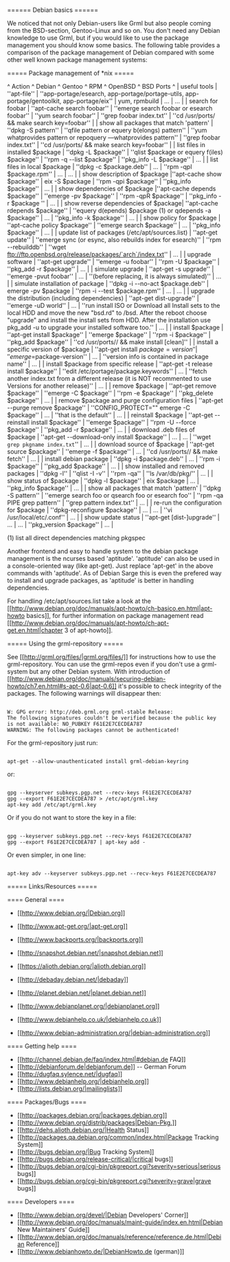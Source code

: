 ====== Debian basics ======

We noticed that not only Debian-users like Grml but also people coming from the BSD-section, Gentoo-Linux and so on. You don't need any Debian knowledge to use Grml, but if you would like to use the package management you should know some basics. The following table provides a comparison of the package management of Debian compared with some other well known package management systems:    

===== Package management of *nix =====

^ Action ^ Debian ^ Gentoo ^ RPM ^ OpenBSD ^ BSD Ports ^
| useful tools | ''apt-file'' | ''app-portage/esearch, app-portage/portage-utils, app-portage/gentoolkit, app-portage/eix'' | yum, rpmbuild | ... | ... |
| search for foobar | ''apt-cache search foobar'' | ''emerge search foobar or esearch foobar'' | ''yum search foobar'' | ''grep foobar index.txt'' | ''cd /usr/ports/ && make search key=foobar'' |
| show all packages that match 'pattern' | ''dpkg -S pattern'' | ''qfile pattern or equery b(elongs) pattern'' | ''yum whatprovides pattern or repoquery ––whatprovides pattern'' | ''grep foobar index.txt'' | ''cd /usr/ports/ && make search key=foobar'' |
| list files in installed $package | ''dpkg -L $package'' | ''qlist $package or equery f(iles) $package'' | ''rpm -q --list $package'' | ''pkg_info -L $package'' | ... |
| list files in local $package | ''dpkg -c $package.deb'' | ... | ''rpm -qpl $package.rpm'' | ... | ... |
| show description of $package |''apt-cache show $package'' | eix -S $package | ''rpm -qpi $package'' | ''pkg_info $package'' | ... |
| show dependencies of $package |''apt-cache depends $package'' | ''emerge -pv $package'' | ''rpm -qpR $package'' | ''pkg_info -r $package '' | ... |
| show reverse dependencies of $package| ''apt-cache rdepends $package'' | ''equery d(epends) $package (1) or qdepends -a $package'' | ... | ''pkg_info -k $package'' | ... |
| show policy for $package | ''apt-cache policy $package'' | ''emerge search $package'' | ... | ''pkg_info $package'' | ... |
| update list of packages (/etc/apt/sources.list) | ''apt-get update'' | ''emerge sync (or esync, also rebuilds index for esearch)'' | ''rpm --rebuilddb'' | ''wget ftp://ftp.openbsd.org/release/packages/`arch`/index.txt'' | ... |
| upgrade software | ''apt-get upgrade'' | ''emerge -u foobar'' | ''rpm -U $package'' | ''pkg_add -r $package'' | ... |
| simulate upgrade | ''apt-get -s upgrade'' | ''emerge -pvut foobar'' | ... | ''(before replacing, it is always simulated)'' | ... |
| simulate installation of package | ''dpkg -i --no-act $package.deb'' | emerge -pv $package | ''rpm -i --test $package.rpm'' | ... | ... |
| upgrade the distribution (including dependencies) | ''apt-get dist-upgrade'' | ''emerge -uD world'' | ... | ''run install ISO or Download all Install sets to the local HDD and move the new "bsd.rd" to /bsd. After the reboot choose "upgrade" and install the install sets from HDD. After the installation use pkg_add -u to upgrade your installed software too.'' | ... |
| install $package | ''apt-get install $package'' | ''emerge $package'' | ''rpm -i $package'' | ''pkg_add $package''  | ''cd /usr/ports/<category>/<package> && make install [clean]'' |
| install a specific version of $package | ''apt-get install $package=version'' | ''emerge =$package-version'' | ... | ''version info is contained in package name'' | ... |
| install $package from specific release | ''apt-get -t release install $package'' | ''edit /etc/portage/package.keywords'' | ... | ''fetch another index.txt from a different release (it is NOT recommented to use Versions for another release)'' | ... |
| remove $package | ''apt-get remove $package'' | ''emerge -C $package'' | ''rpm -e $package'' | ''pkg_delete $package'' | ... |
| remove $package and purge configuration files | ''apt-get --purge remove $package'' | ''CONFIG_PROTECT="" emerge -C $package'' | ... | ''that is the default'' | ... |
| reinstall $package | ''apt-get --reinstall install $package'' | ''emerge $package'' | ''rpm -U --force $package'' | ''pkg_add -r $package'' | ... |
| download .deb files of $package | ''apt-get --download-only install $package'' | ... | ... | ''wget `grep pkgname index.txt`'' | ... |
| download source of $package | ''apt-get source $package'' | ''emerge -f $package'' | ... | ''cd /usr/ports/<category>/<package> && make fetch'' | ... |
| install debian package | ''dpkg -i $package.deb'' | ... | ''rpm -i $package'' | ''pkg_add $package'' | ... |
| show installed and removed packages | ''dpkg -l'' | ''qlist -I -v'' | ''rpm -qa'' | ''ls /var/db/pkg/'' | ... |
| show status of $package | ''dpkg -l $package'' | eix $package | ... | ''pkg_info $package'' | ... |
| show all packages that match 'pattern' | ''dpkg -S pattern'' | ''emerge search foo or qsearch foo or esearch foo'' | ''rpm -qa PIPE grep pattern'' | ''grep pattern index.txt'' | ... |
| re-run the configuration for $package | ''dpkg-reconfigure $package'' | ... | ... | ''vi /usr/local/etc/<package>.conf'' | ... |
| show update status | ''apt-get [dist-]upgrade'' | ... | ... | ''pkg_version $package'' | ... |

(1) list all direct dependencies matching pkgspec

Another frontend and easy to handle system to the debian package management is the ncurses based 'aptitude'. 'aptitude' can also be used in a console-oriented way (like apt-get). Just replace 'apt-get' in the above commands with 'aptitude'. As of Debian Sarge this is even the prefered way to install and upgrade packages, as 'aptitude' is better in handling dependencies.

For handling /etc/apt/sources.list take a look at the [[http://www.debian.org/doc/manuals/apt-howto/ch-basico.en.html|apt-howto basics]], for further information on package management read [[http://www.debian.org/doc/manuals/apt-howto/ch-apt-get.en.html|chapter 3 of apt-howto]].



===== Using the grml-repository =====

See [[http://grml.org/files/|grml.org/files/]] for instructions how to use the grml-repository. You can use the grml-repos even if you don't use a grml-system but any other Debian system. With introduction of [[http://www.debian.org/doc/manuals/securing-debian-howto/ch7.en.html#s-apt-0.6|apt-0.6]] it's possible to check integrity of the packages. The following warnings will disappear then:

<code>
W: GPG error: http://deb.grml.org grml-stable Release:
The following signatures couldn't be verified because the public key is not available: NO_PUBKEY F61E2E7CECDEA787
WARNING: The following packages cannot be authenticated!
</code>

For the grml-repository just run:

<code>
apt-get --allow-unauthenticated install grml-debian-keyring
</code>

or:

<code>
gpg --keyserver subkeys.pgp.net --recv-keys F61E2E7CECDEA787
gpg --export F61E2E7CECDEA787 > /etc/apt/grml.key
apt-key add /etc/apt/grml.key
</code>

Or if you do not want to store the key in a file:

<code>
gpg --keyserver subkeys.pgp.net --recv-keys F61E2E7CECDEA787
gpg --export F61E2E7CECDEA787 | apt-key add -
</code>

Or even simpler, in one line:

<code>
apt-key adv --keyserver subkeys.pgp.net --recv-keys F61E2E7CECDEA787
</code>

===== Links/Resources =====

==== General ====
  * [[http://www.debian.org/|Debian.org]]
  * [[http://www.apt-get.org/|apt-get.org]]   
  * [[http://www.backports.org/|backports.org]]
  * [[http://snapshot.debian.net/|snapshot.debian.net]]
  * [[https://alioth.debian.org/|alioth.debian.org]]
  * [[http://debaday.debian.net/|debaday]]

  * [[http://planet.debian.net/|planet.debian.net]]
  * [[http://www.debianplanet.org/|debianplanet.org]]
  * [[http://www.debianhelp.co.uk/|debianhelp.co.uk]]
  * [[http://www.debian-administration.org/|debian-administration.org]]

==== Getting help ====
  * [[http://channel.debian.de/faq/index.html|#debian.de FAQ]]
  * [[http://debianforum.de|debianforum.de]] -- German Forum
  * [[http://dugfaq.sylence.net/|dugfaq]]   
  * [[http://www.debianhelp.org/|debianhelp.org]]
  * [[http://lists.debian.org/|mailinglists]]

==== Packages/Bugs ====
  * [[http://packages.debian.org/|packages.debian.org]]
  * [[http://www.debian.org/distrib/packages|Debian-Pkg.]]
  * [[http://dehs.alioth.debian.org/|Health Status]]
  * [[http://packages.qa.debian.org/common/index.html|Package Tracking System]]
  * [[http://bugs.debian.org/|Bug Tracking System]]
  * [[http://bugs.debian.org/release-critical/|critical bugs]]
  * [[http://bugs.debian.org/cgi-bin/pkgreport.cgi?severity=serious|serious bugs]]
  * [[http://bugs.debian.org/cgi-bin/pkgreport.cgi?severity=grave|grave bugs]]

==== Developers ====
  * [[http://www.debian.org/devel/|Debian Developers' Corner]]
  * [[http://www.debian.org/doc/manuals/maint-guide/index.en.html|Debian New Maintainers' Guide]]
  * [[http://www.debian.org/doc/manuals/reference/reference.de.html|Debian Reference]]
  * [[http://www.debianhowto.de/|DebianHowto.de (german)]]